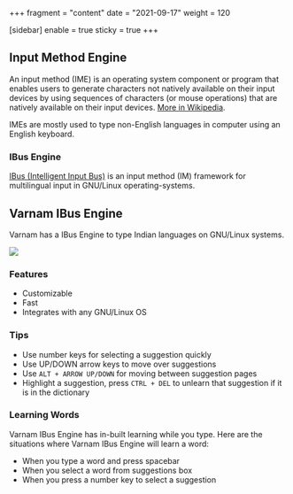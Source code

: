 +++
fragment = "content"
date = "2021-09-17"
weight = 120

[sidebar]
  enable = true
  sticky = true
+++

## Input Method Engine

An input method (IME) is an operating system component or program that enables users to generate characters not natively available on their input devices by using sequences of characters (or mouse operations) that are natively available on their input devices. [More in Wikipedia](https://en.wikipedia.org/wiki/Input_method).

IMEs are mostly used to type non-English languages in computer using an English keyboard.

### IBus Engine

[IBus (Intelligent Input Bus)](https://en.wikipedia.org/wiki/Intelligent_Input_Bus) is an input method (IM) framework for multilingual input in GNU/Linux operating-systems.

## Varnam IBus Engine

Varnam has a IBus Engine to type Indian languages on GNU/Linux systems.

![](/_index/im.png)

### Features

* Customizable
* Fast
* Integrates with any GNU/Linux OS

### Tips

* Use number keys for selecting a suggestion quickly
* Use UP/DOWN arrow keys to move over suggestions
* Use `ALT + ARROW UP/DOWN` for moving between suggestion pages
* Highlight a suggestion, press `CTRL + DEL` to unlearn that suggestion if it is in the dictionary

### Learning Words

Varnam IBus Engine has in-built learning while you type. Here are the situations where Varnam IBus Engine will learn a word:

* When you type a word and press spacebar
* When you select a word from suggestions box
* When you press a number key to select a suggestion
